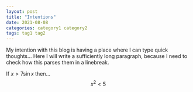 ```yaml
---
layout: post
title: "Intentions"
date: 2021-08-08
categories: category1 category2
tags: tag1 tag2
---
```


My intention with this blog is having a place where I can type quick thoughts... Here I will write a sufficiently long paragraph, because I need to check how this parses them in a linebreak.

If $x>7\sin x$ then...
$$x^2<5$$
